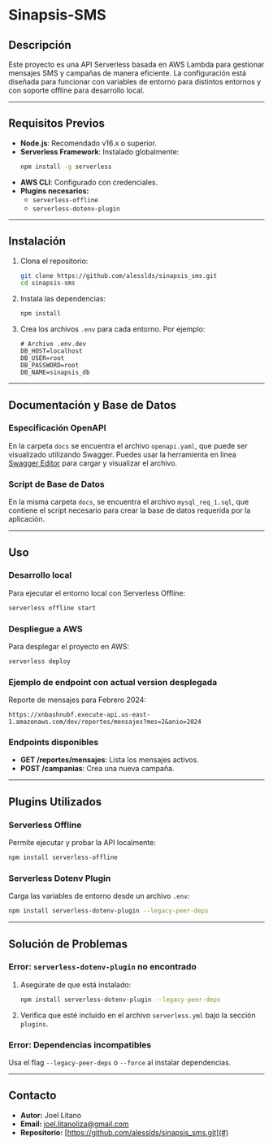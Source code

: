 # Sinapsis-SMS

## Descripción
Este proyecto es una API Serverless basada en AWS Lambda para gestionar mensajes SMS y campañas de manera eficiente. La configuración está diseñada para funcionar con variables de entorno para distintos entornos y con soporte offline para desarrollo local.

---

## Requisitos Previos

- **Node.js**: Recomendado v16.x o superior.
- **Serverless Framework**: Instalado globalmente:
  ```bash
  npm install -g serverless
  ```
- **AWS CLI**: Configurado con credenciales.
- **Plugins necesarios:**
  - `serverless-offline`
  - `serverless-dotenv-plugin`

---

## Instalación

1. Clona el repositorio:
   ```bash
   git clone https://github.com/alesslds/sinapsis_sms.git
   cd sinapsis-sms
   ```

2. Instala las dependencias:
   ```bash
   npm install
   ```

3. Crea los archivos `.env` para cada entorno. Por ejemplo:
   ```plaintext
   # Archivo .env.dev
   DB_HOST=localhost
   DB_USER=root
   DB_PASSWORD=root
   DB_NAME=sinapsis_db
   ```

---

## Documentación y Base de Datos

### Especificación OpenAPI
En la carpeta `docs` se encuentra el archivo `openapi.yaml`, que puede ser visualizado utilizando Swagger. Puedes usar la herramienta en línea [Swagger Editor](https://editor.swagger.io/) para cargar y visualizar el archivo.

### Script de Base de Datos
En la misma carpeta `docs`, se encuentra el archivo `mysql_req_1.sql`, que contiene el script necesario para crear la base de datos requerida por la aplicación.

---

## Uso

### Desarrollo local

Para ejecutar el entorno local con Serverless Offline:
```bash
serverless offline start
```

### Despliegue a AWS

Para desplegar el proyecto en AWS:
```bash
serverless deploy
```

### Ejemplo de endpoint con actual version desplegada

Reporte de mensajes para Febrero 2024:
```
https://xnbashnubf.execute-api.us-east-1.amazonaws.com/dev/reportes/mensajes?mes=2&anio=2024
```


### Endpoints disponibles

- **GET /reportes/mensajes**: Lista los mensajes activos.
- **POST /campanias**: Crea una nueva campaña.

---

## Plugins Utilizados

### Serverless Offline
Permite ejecutar y probar la API localmente:
```bash
npm install serverless-offline
```

### Serverless Dotenv Plugin
Carga las variables de entorno desde un archivo `.env`:
```bash
npm install serverless-dotenv-plugin --legacy-peer-deps
```

---

## Solución de Problemas

### Error: `serverless-dotenv-plugin` no encontrado
1. Asegúrate de que está instalado:
   ```bash
   npm install serverless-dotenv-plugin --legacy-peer-deps
   ```
2. Verifica que esté incluido en el archivo `serverless.yml` bajo la sección `plugins`.

### Error: Dependencias incompatibles
Usa el flag `--legacy-peer-deps` o `--force` al instalar dependencias.

---

## Contacto

- **Autor:** Joel Litano
- **Email:** joel.litanoliza@gmail.com
- **Repositorio:** [https://github.com/alesslds/sinapsis_sms.git](#)



